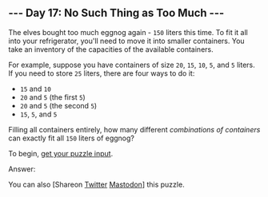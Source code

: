 \--- Day 17: No Such Thing as Too Much ---
----------

The elves bought too much eggnog again - `150` liters this time. To fit it all into your refrigerator, you'll need to move it into smaller containers. You take an inventory of the capacities of the available containers.

For example, suppose you have containers of size `20`, `15`, `10`, `5`, and `5` liters. If you need to store `25` liters, there are four ways to do it:

* `15` and `10`
* `20` and `5` (the first `5`)
* `20` and `5` (the second `5`)
* `15`, `5`, and `5`

Filling all containers entirely, how many different *combinations of containers* can exactly fit all `150` liters of eggnog?

To begin, [get your puzzle input](17/input).

Answer:

You can also [Shareon [Twitter](https://twitter.com/intent/tweet?text=%22No+Such+Thing+as+Too+Much%22+%2D+Day+17+%2D+Advent+of+Code+2015&url=https%3A%2F%2Fadventofcode%2Ecom%2F2015%2Fday%2F17&related=ericwastl&hashtags=AdventOfCode) [Mastodon](javascript:void(0);)] this puzzle.